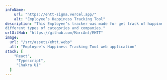 ```yaml
---
infoName: 
    url: "https://ehtt-sigma.vercel.app/"
    alt: "Employee’s Happiness Tracking Tool"
description: "This Employee’s tracker was made for get track of happiness, simulating
different types of categories and companies."
urlGitHub: "https://github.com/MarcAnt/EHTT"
image:
  url: "/src/assets/ehtt.webp"
  alt: "Employee’s Happiness Tracking Tool web application"
stack: [
    "React",
     "Typescript",
     "Chakra UI"
  ]
---
```

